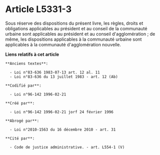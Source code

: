 # Article L5331-3

Sous réserve des dispositions du présent livre, les règles, droits et obligations applicables au président et au conseil de
la communauté urbaine sont applicables au président et au conseil d'agglomération ; de même, les dispositions applicables à
la communauté urbaine sont applicables à la communauté d'agglomération nouvelle.

**Liens relatifs à cet article**

	**Anciens textes**:

	  - Loi n°83-636 1983-07-13 art. 12 al. 11
	  - Loi n°83-636 du 13 juillet 1983 - art. 12 (Ab)

	**Codifié par**:

	  - Loi n°96-142 1996-02-21

	**Créé par**:

	  - Loi n°96-142 1996-02-21 jorf 24 février 1996

	**Abrogé par**:

	  - Loi n°2010-1563 du 16 décembre 2010 - art. 31

	**Cité par**:

	  - Code de justice administrative. - art. L554-1 (V)
